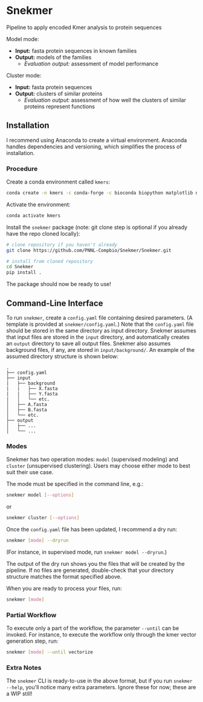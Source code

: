 # Snekmer
Pipeline to apply encoded Kmer analysis to protein sequences

Model mode:
* **Input:** fasta protein sequences in known families
* **Output:** models of the families
  * _Evaluation output:_ assessment of model performance

Cluster mode:
* **Input:** fasta protein sequences
* **Output:** clusters of similar proteins
  * _Evaluation output:_ assessment of how well the clusters of similar proteins represent functions

## Installation

I recommend using Anaconda to create a virtual environment. Anaconda handles dependencies and versioning, which simplifies the process of installation.


### Procedure

Create a conda environment called `kmers`:

```bash
conda create -n kmers -c conda-forge -c bioconda biopython matplotlib numpy pandas seaborn snakemake scikit-learn
```

Activate the environment:

```bash
conda activate kmers
```

Install the `snekmer` package (note: git clone step is optional if you
 already have the repo cloned locally):

```bash
# clone repository if you haven't already
git clone https://github.com/PNNL-Compbio/Snekmer/Snekmer.git

# install from cloned repository
cd Snekmer
pip install .
```

The package should now be ready to use!

## Command-Line Interface

To run `snekmer`, create a `config.yaml` file containing desired
  parameters. (A template is provided at `snekmer/config.yaml`.)
  Note that the `config.yaml` file should be stored in the same
  directory as input directory. Snekmer assumes that input files are
  stored in the `input` directory, and automatically creates an
  `output` directory to save all output files. Snekmer also assumes
  background files, if any, are stored in `input/background/`.
  An example of the assumed directory structure is shown below:

```
.
├── config.yaml
├── input
|   ├── background
|   |   ├── X.fasta
|   |   ├── Y.fasta
|   │   └── etc.
│   ├── A.fasta
│   ├── B.fasta
│   └── etc.
├── output
│   ├── ...
│   └── ...
```

<!-- In particular, be sure to set `output: save_dir` to the desired output file
 directory, and make sure that `input: fasta_dir` is pointing toward the
 directory containing .fasta input files. -->

### Modes

Snekmer has two operation modes: `model` (supervised modeling) and `cluster`
  (unsupervised clustering). Users may choose either mode to best suit their
  use case.

The mode must be specified in the command line, e.g.:

```bash
snekmer model [--options]
```
or

```bash
snekmer cluster [--options]
```

Once the `config.yaml` file has been updated, I recommend a dry run:

```bash
snekmer [mode] --dryrun
```

(For instance, in supervised mode, run `snekmer model --dryrun`.)

The output of the dry run shows you the files that will be created by the
 pipeline. If no files are generated, double-check   that your directory
 structure matches the format specified above.

When you are ready to process your files, run:

```bash
snekmer [mode]
```

### Partial Workflow

To execute only a part of the workflow, the parameter `--until` can be invoked.
For instance, to execute the workflow only through the kmer vector generation
step, run:

```bash
snekmer [mode] --until vectorize
```

### Extra Notes

The `snekmer` CLI is ready-to-use in the above format, but if you run
  `snekmer --help`, you'll notice many extra parameters.
  Ignore these for now; these are a WIP still!
